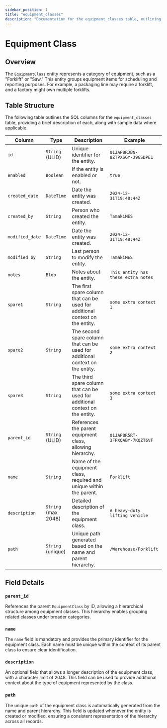```yaml
---
sidebar_position: 1
title: "equipment_classes"
description: "Documentation for the equipment_classes table, outlining its columns and structure."
---
```


# Equipment Class

## Overview

The `EquipmentClass` entity represents a category of equipment, such as a "Forklift" or "Saw." This entity groups
equipment items for scheduling and reporting purposes. For example, a packaging line may require a forklift, and a
factory might own multiple forklifts.

## Table Structure

The following table outlines the SQL columns for the `equipment_classes` table, providing a brief description of each,
along with sample data where applicable.

| Column          | Type                | Description                                                                     | Example                              |
|-----------------|---------------------|---------------------------------------------------------------------------------|--------------------------------------|
| `id`            | `String` (ULID)     | Unique identifier for the entity.                                               | `01JAP8RJBN-8ZTPXSGY-J9GSDPE1`       |
| `enabled`       | `Boolean`           | If the entity is enabled or not.                                                | `true`                               |
| `created_date`  | `DateTime`          | Date the entity was created.                                                    | `2024-12-31T19:48:44Z`               |
| `created_by`    | `String`            | Person who created the entity.                                                  | `TamakiMES`                          |
| `modified_date` | `DateTime`          | Date the entity was created.                                                    | `2024-12-31T19:48:44Z`               |
| `modified_by`   | `String`            | Last person to modify the entity.                                               | `TamakiMES`                          |
| `notes`         | `Blob`              | Notes about the entity.                                                         | `This entity has these extra notes`  |
| `spare1`        | `String`            | The first spare column that can be used for additional context on the entity.   | `some extra context 1`               |
| `spare2`        | `String`            | The second spare column that can be used for additional context on the entity.  | `some extra context 2`               |
| `spare3`        | `String`            | The third spare column that can be used for additional context on the entity.   | `some extra context 3`               |
| `parent_id`     | `String` (ULID)     | References the parent equipment class, allowing hierarchy.                      | `01JAP8R5RT-3FPXQABY-7KQZT6VF`       |
| `name`          | `String`            | Name of the equipment class, required and unique within the parent.             | `Forklift`                           |
| `description`   | `String` (max 2048) | Detailed description of the equipment class.                                    | `A heavy-duty lifting vehicle`       |
| `path`          | `String` (unique)   | Unique path generated based on the name and parent hierarchy.                   | `/Warehouse/Forklift`                |

## Field Details

### `parent_id`

References the parent `EquipmentClass` by ID, allowing a hierarchical structure among equipment classes. This hierarchy
enables grouping related classes under broader categories.

### `name`

The `name` field is mandatory and provides the primary identifier for the equipment class. Each name must be unique
within the context of its parent class to ensure clear identification.

### `description`

An optional field that allows a longer description of the equipment class, with a character limit of 2048. This field
can be used to provide additional context about the type of equipment represented by the class.

### `path`

The unique `path` of the equipment class is automatically generated from the name and parent hierarchy. This field is
updated whenever the entity is created or modified, ensuring a consistent representation of the hierarchy across all
records.